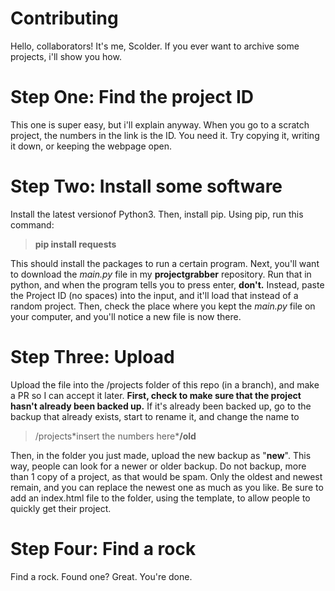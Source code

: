 # Contributing
Hello, collaborators! It's me, Scolder. If you ever want to archive some projects, i'll show you how.

# Step One: Find the project ID
This one is super easy, but i'll explain anyway. When you go to a scratch project, the numbers in the link is the ID. You need it. Try copying it, writing it down, or keeping the webpage open.
# Step Two: Install some software
Install the latest versionof Python3. Then, install pip. Using pip, run this command:

> **pip install requests**

This should install the packages to run a certain program. Next, you'll want to download the *main.py* file in my __projectgrabber__ repository. Run that in python, and when the program tells you to press enter, **don't.**
Instead, paste the Project ID (no spaces) into the input, and it'll load that instead of a random project. Then, check the place where you kept the *main.py* file on your computer, and you'll notice a new file is now there. 
# Step Three: Upload
Upload the file into the /projects folder of this repo (in a branch), and make a PR so I can accept it later.
**First, check to make sure that the project hasn't already been backed up.**
If it's already been backed up, go to the backup that already exists, start to rename it, and change the name to

> /projects\*insert the numbers here\***/old**

Then, in the folder you just made, upload the new backup as "**new**". This way, people can look for a newer or older backup. Do not backup, more than 1 copy of a project, as that would be spam. Only the oldest and newest remain, and you can replace the newest one as much as you like. Be sure to add an index.html file to the folder, using the template, to allow people to quickly get their project.

# Step Four: Find a rock
Find a rock. Found one? Great. You're done.
